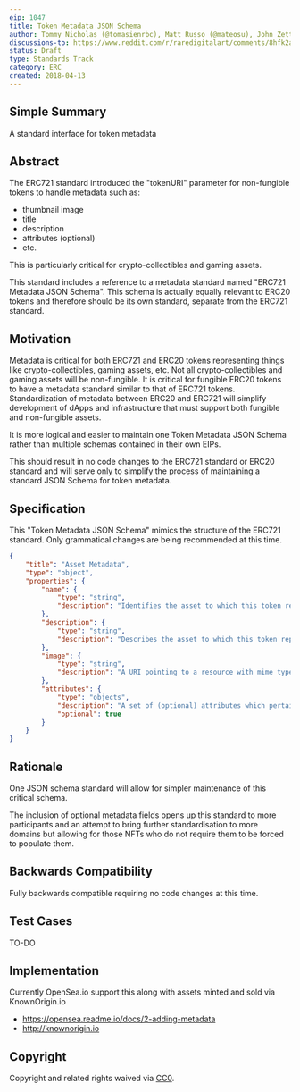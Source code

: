 ```yaml
---
eip: 1047
title: Token Metadata JSON Schema
author: Tommy Nicholas (@tomasienrbc), Matt Russo (@mateosu), John Zettler (@JohnZettler), James Morgan (@jamesmorgan)
discussions-to: https://www.reddit.com/r/raredigitalart/comments/8hfk2a/token_metadata_json_schema_eip_1047/
status: Draft
type: Standards Track
category: ERC
created: 2018-04-13
---
```


## Simple Summary
A standard interface for token metadata

## Abstract
The ERC721 standard introduced the "tokenURI" parameter for non-fungible tokens to handle metadata such as:

- thumbnail image
- title
- description
- attributes (optional)
- etc.

This is particularly critical for crypto-collectibles and gaming assets.

This standard includes a reference to a metadata standard named "ERC721 Metadata JSON Schema". This schema is actually equally relevant to ERC20 tokens and therefore should be its own standard, separate from the ERC721 standard.

## Motivation
Metadata is critical for both ERC721 and ERC20 tokens representing things like crypto-collectibles, gaming assets, etc. Not all crypto-collectibles and gaming assets will be non-fungible. It is critical for fungible ERC20 tokens to have a metadata standard similar to that of ERC721 tokens. Standardization of metadata between ERC20 and ERC721 will simplify development of dApps and infrastructure that must support both fungible and non-fungible assets.

It is more logical and easier to maintain one Token Metadata JSON Schema rather than multiple schemas contained in their own EIPs.

This should result in no code changes to the ERC721 standard or ERC20 standard and will serve only to simplify the process of maintaining a standard JSON Schema for token metadata.

## Specification

This "Token Metadata JSON Schema" mimics the structure of the ERC721 standard. Only grammatical changes are being recommended at this time.

```json
{
    "title": "Asset Metadata",
    "type": "object",
    "properties": {
        "name": {
            "type": "string",
            "description": "Identifies the asset to which this token represents",
        },
        "description": {
            "type": "string",
            "description": "Describes the asset to which this token represents",
        },
        "image": {
            "type": "string",
            "description": "A URI pointing to a resource with mime type image/* representing the asset to which this token represents. Consider making any images at a width between 320 and 1080 pixels and aspect ratio between 1.91:1 and 4:5 inclusive.",
        },
        "attributes": {
            "type": "objects",
            "description": "A set of (optional) attributes which pertain to characteristics of the token. Attributes must be not be null or undefined or type String, Number, Array or Object.",
            "optional": true
        }
    }
}
```
## Rationale
One JSON schema standard will allow for simpler maintenance of this critical schema.

The inclusion of optional metadata fields opens up this standard to more participants and an attempt to bring further standardisation to more domains but allowing for those NFTs who do not require them to be forced to populate them.

## Backwards Compatibility
Fully backwards compatible requiring no code changes at this time.

## Test Cases
TO-DO

## Implementation
Currently OpenSea.io support this along with assets minted and sold via KnownOrigin.io
* https://opensea.readme.io/docs/2-adding-metadata
* http://knownorigin.io

## Copyright
Copyright and related rights waived via [CC0](https://creativecommons.org/publicdomain/zero/1.0/).
